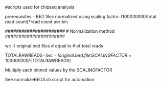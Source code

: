 \#scripts used for chipseq analysis

prerequisites - BED files normalized using scaling factor: (100000000/total read count)*read count per bin

\######################
\# Normalization method
\######################

wc -l original.bed.files # equal to # of total reads

TOTALRAWREADS=$(wc -l original.bed.file)
SCALINGFACTOR=100000000/${TOTALRAWREADS}

Multiply each binned values by the SCALINGFACTOR

See normalizeBED3.sh script for automation